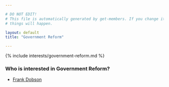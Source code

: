 ```yaml
---

# DO NOT EDIT!
# This file is automatically generated by get-members. If you change it, bad
# things will happen.

layout: default
title: "Government Reform"

---
```


{% include interests/government-reform.md %}

### Who is interested in Government Reform?


* [Frank Dobson](/members/frank-dobson.html)

